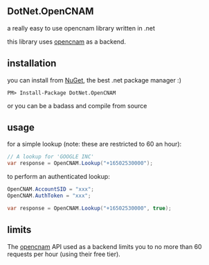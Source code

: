 DotNet.OpenCNAM
---
a really easy to use opencnam library written in .net

this library uses [opencnam](http://www.opencnam.com "opencnam") as a backend.

## installation

you can install from [NuGet](https://nuget.org "nuget"), the best .net package manager :)

```
PM> Install-Package DotNet.OpenCNAM
```

or you can be a badass and compile from source

## usage

for a simple lookup (note: these are restricted to 60 an hour):

```c#
// A lookup for 'GOOGLE INC'
var response = OpenCNAM.Lookup("+16502530000");
```

to perform an authenticated lookup:

```c#
OpenCNAM.AccountSID = "xxx";
OpenCNAM.AuthToken = "xxx";

var response = OpenCNAM.Lookup("+16502530000", true);
```


## limits

The [opencnam](http://www.opencnam.com "opencnam") API used as a backend limits you to no more than 60 requests per hour (using their free tier).
